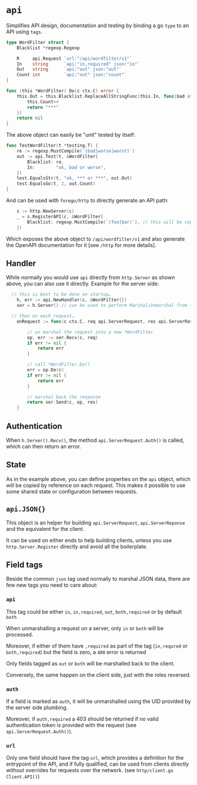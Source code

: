 # `api`

Simplifies API design, documentation and testing by binding a go `type` to an API using `tags`.

```go
type WordFilter struct {
	Blacklist *regexp.Regexp

	R     api.Request `url:"/api/wordfilter/v1"`
	In    string      `api:"in,required" json:"in"`
	Out   string      `api:"out" json:"out"`
	Count int         `api:"out" json:"count"`
}

func (this *WordFilter) Do(c ctx.C) error {
	this.Out = this.Blacklist.ReplaceAllStringFunc(this.In, func(bad string) string {
		this.Count++
		return "***"
	})
	return nil
}
```

The above object can easily be "unit" tested by itself:

```go
func TestWordFilter(t *testing.T) {
	re := regexp.MustCompile(`(bad|worse|worst)`)
	out := api.Test(t, &WordFilter{
		Blacklist: re,
		In:        "ok, bad or worse",
	})
	test.EqualsStr(t, "ok, *** or ***", out.Out)
	test.EqualsGo(t, 2, out.Count)
}
```

And can be used with `forego/http` to directly
generate an API path:

```go
	s := http.NewServer(c)
	_ = s.RegisterAPI(c, &WordFilter{
		Blacklist: regexp.MustCompile(`(foo|bar)`), // this will be copied by ref for each request
	})
```

Which exposes the above object to `/api/wordfilter/v1` and also generate the OpenAPI documentation for it [see `/http` for more details].

## Handler

While normally you would use `api` directly from `http.Server` as shown above, you can also use it directly. Example for the server side:

```go
  // this is best to be done on startup…
	h, err := api.NewHandler(c, &WordFilter{})
	ser = h.Server() // can be used to perform Marshal/Unmarshal from the server side

  // then on each request…
	onRequest := func(c ctx.C, req api.ServerRequest, res api.ServerResponse) error {

		// un marshal the request into a new *WordFilter
		op, err := ser.Recv(c, req)
		if err != nil {
			return err
		}

		// call *WordFilter.Do()
		err = op.Do(c)
		if err != nil {
			return err
		}

		// marshal back the response
		return ser.Send(c, op, res)
	}
```

## Authentication

When `h.Server().Recv()`, the method `api.ServerRequest.Auth()` is called, which can then return an error.


## State

As in the example above, you can define properties on the `api` object, which will be copied by reference on each request. 
This makes it possible to use some shared state or configuration between requests.


## `api.JSON{}`

This object is an helper for building `api.ServerRequest`, `api.ServerReponse` and the equivalent for the client.

It can be used on either ends to help building clients, unless you use `http.Server.Register` directly and avoid all the boilerplate.


## Field tags

Beside the common `json` tag used normally to marshal JSON data, there are few new tags you need to care about:

### `api`

This tag could be either `in`, `in,required`, `out`, `both,required` or by default `both`

When unmarshalling a request on a server, only `in` or `both` will be processed.

Moreover, if either of them have `,required` as part of the tag (`in,requred` or `both,required`) but the field is zero, a `400` error is returned

Only fields tagged as `out` or `both` will be marshalled back to the client.

Conversely, the same happen on the client side, just with the roles reversed.


### `auth`

If a field is marked as `auth`, it will be unmarshalled using the UID provided by the server side plumbing.

Moreover, if `auth,required` a 403 should be returned if no valid authentication token is provided with the request (see `api.ServerRequest.Auth()`).


### `url`

Only one field should have the tag `url`, which provides a definition for the entrypoint of the API, and if fully qualified, can be used from clients directly without overrides for requests over the network. (see `http/client.go Client.API()`)

